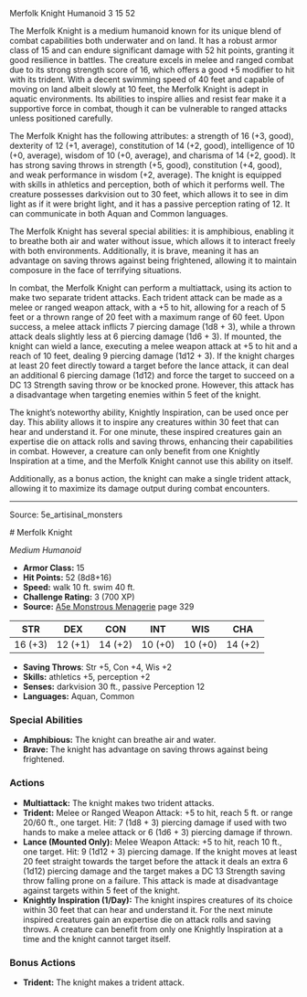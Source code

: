<MonsterName/>Merfolk Knight</MonsterName>
<CreatureType/>Humanoid</CreatureType>
<CR/>3</CR>
<AC/>15</AC>
<HP/>52</HP>
<summary>The Merfolk Knight is a medium humanoid known for its unique blend of combat capabilities both underwater and on land. It has a robust armor class of 15 and can endure significant damage with 52 hit points, granting it good resilience in battles. The creature excels in melee and ranged combat due to its strong strength score of 16, which offers a good +5 modifier to hit with its trident. With a decent swimming speed of 40 feet and capable of moving on land albeit slowly at 10 feet, the Merfolk Knight is adept in aquatic environments. Its abilities to inspire allies and resist fear make it a supportive force in combat, though it can be vulnerable to ranged attacks unless positioned carefully.</summary>

<detail>

The Merfolk Knight has the following attributes: a strength of 16 (+3, good), dexterity of 12 (+1, average), constitution of 14 (+2, good), intelligence of 10 (+0, average), wisdom of 10 (+0, average), and charisma of 14 (+2, good). It has strong saving throws in strength (+5, good), constitution (+4, good), and weak performance in wisdom (+2, average). The knight is equipped with skills in athletics and perception, both of which it performs well. The creature possesses darkvision out to 30 feet, which allows it to see in dim light as if it were bright light, and it has a passive perception rating of 12. It can communicate in both Aquan and Common languages.

The Merfolk Knight has several special abilities: it is amphibious, enabling it to breathe both air and water without issue, which allows it to interact freely with both environments. Additionally, it is brave, meaning it has an advantage on saving throws against being frightened, allowing it to maintain composure in the face of terrifying situations.

In combat, the Merfolk Knight can perform a multiattack, using its action to make two separate trident attacks. Each trident attack can be made as a melee or ranged weapon attack, with a +5 to hit, allowing for a reach of 5 feet or a thrown range of 20 feet with a maximum range of 60 feet. Upon success, a melee attack inflicts 7 piercing damage (1d8 + 3), while a thrown attack deals slightly less at 6 piercing damage (1d6 + 3). If mounted, the knight can wield a lance, executing a melee weapon attack at +5 to hit and a reach of 10 feet, dealing 9 piercing damage (1d12 + 3). If the knight charges at least 20 feet directly toward a target before the lance attack, it can deal an additional 6 piercing damage (1d12) and force the target to succeed on a DC 13 Strength saving throw or be knocked prone. However, this attack has a disadvantage when targeting enemies within 5 feet of the knight.

The knight’s noteworthy ability, Knightly Inspiration, can be used once per day. This ability allows it to inspire any creatures within 30 feet that can hear and understand it. For one minute, these inspired creatures gain an expertise die on attack rolls and saving throws, enhancing their capabilities in combat. However, a creature can only benefit from one Knightly Inspiration at a time, and the Merfolk Knight cannot use this ability on itself.

Additionally, as a bonus action, the knight can make a single trident attack, allowing it to maximize its damage output during combat encounters.</detail>



---

Source: 5e_artisinal_monsters

<statblock>
# Merfolk Knight

*Medium* *Humanoid*

- **Armor Class:** 15
- **Hit Points:** 52 (8d8+16)
- **Speed:** walk 10 ft. swim 40 ft.
- **Challenge Rating:** 3 (700 XP)
- **Source:** [A5e Monstrous Menagerie](https://enpublishingrpg.com/products/level-up-monstrous-menagerie-a5e) page 329

| STR | DEX | CON | INT | WIS | CHA |
| --- | --- | --- | --- | --- | --- |
| 16 (+3) | 12 (+1) | 14 (+2) | 10 (+0) | 10 (+0) | 14 (+2) |

- **Saving Throws**: Str +5, Con +4, Wis +2
- **Skills:** athletics +5, perception +2
- **Senses:** darkvision 30 ft., passive Perception 12
- **Languages:** Aquan, Common

### Special Abilities

- **Amphibious:** The knight can breathe air and water.
- **Brave:** The knight has advantage on saving throws against being frightened.

### Actions

- **Multiattack:** The knight makes two trident attacks.
- **Trident:** Melee or Ranged Weapon Attack: +5 to hit, reach 5 ft. or range 20/60 ft., one target. Hit: 7 (1d8 + 3) piercing damage if used with two hands to make a melee attack  or 6 (1d6 + 3) piercing damage if thrown.
- **Lance (Mounted Only):** Melee Weapon Attack: +5 to hit, reach 10 ft., one target. Hit: 9 (1d12 + 3) piercing damage. If the knight moves at least 20 feet straight towards the target before the attack  it deals an extra 6 (1d12) piercing damage  and the target makes a DC 13 Strength saving throw  falling prone on a failure. This attack is made at disadvantage against targets within 5 feet of the knight.
- **Knightly Inspiration (1/Day):** The knight inspires creatures of its choice within 30 feet that can hear and understand it. For the next minute  inspired creatures gain an expertise die on attack rolls and saving throws. A creature can benefit from only one Knightly Inspiration at a time  and the knight cannot target itself.

### Bonus Actions

- **Trident:** The knight makes a trident attack.


</statblock>


